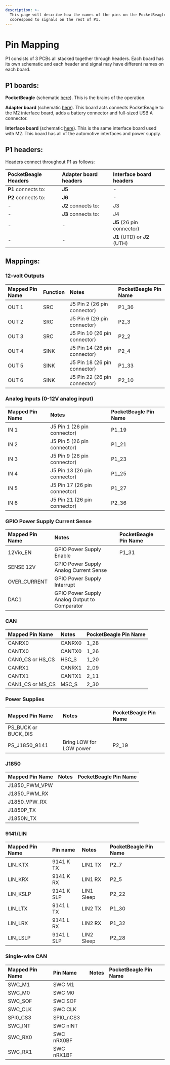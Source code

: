```yaml
---
description: >-
  This page will describe how the names of the pins on the PocketBeagle/OSD3358
  coorespond to signals on the rest of P1.
---
```


# Pin Mapping

P1 consists of 3 PCBs all stacked together through headers. Each board has its own schematic and each header and signal may have different names on each board.

## P1 boards:

**PocketBeagle** \(schematic [here](https://github.com/beagleboard/pocketbeagle/blob/master/PocketBeagle_sch.pdf)\). This is the brains of the operation. 

**Adapter board** \(schematic [here](https://github.com/macchina/p1-hardware/blob/master/SCH-01010%20R1%20SCHEM.PDF)\). This board acts connects PocketBeagle to the M2 interface board, adds a battery connector and full-sized USB A connector. 

**Interface board** \(schematic [here](https://github.com/macchina/m2-hardware/blob/master/M2/Interface%20Board%20Schematic.pdf)\). This is the same interface board used with M2. This board has all of the automotive interfaces and power supply. 

## P1 headers:

Headers connect throughout P1 as follows:

| PocketBeagle Headers | Adapter board headers | Interface board headers |
| :--- | :--- | :--- |
| **P1**    connects to: | **J5** | - |
| **P2**    connects to: | **J6** | - |
| - | **J2**    connects to: | J3 |
| - | **J3**    connects to: | J4 |
| - | - | **J5** \(26 pin connector\) |
| - | - | **J1** \(UTD\) or **J2** \(UTH\) |

## Mappings: 

### 12-volt Outputs

| Mapped Pin Name | Function | Notes | PocketBeagle Pin Name |
| :--- | :--- | :--- | :--- |
| OUT 1 | SRC | J5 Pin 2 \(26 pin connector\) | P1\_36 |
| OUT 2 | SRC | J5 Pin 6 \(26 pin connector\) | P2\_3 |
| OUT 3 | SRC | J5 Pin 10 \(26 pin connector\) | P2\_2 |
| OUT 4 | SINK | J5 Pin 14 \(26 pin connector\) | P2\_4 |
| OUT 5 | SINK | J5 Pin 18 \(26 pin connector\) | P1\_33 |
| OUT 6 | SINK | J5 Pin 22 \(26 pin connector\) | P2\_10 |

### Analog Inputs \(0-12V analog input\)

| Mapped Pin Name | Notes | PocketBeagle Pin Name |
| :--- | :--- | :--- |
| IN 1 | J5 Pin 1 \(26 pin connector\) | P1\_19 |
| IN 2 | J5 Pin 5 \(26 pin connector\) | P1\_21 |
| IN 3 | J5 Pin 9 \(26 pin connector\) | P1\_23 |
| IN 4 | J5 Pin 13 \(26 pin connector\) | P1\_25 |
| IN 5 | J5 Pin 17 \(26 pin connector\) | P1\_27 |
| IN 6 | J5 Pin 21 \(26 pin connector\) | P2\_36 |

### GPIO Power Supply Current Sense

| Mapped Pin Name | Notes | PocketBeagle Pin Name |
| :--- | :--- | :--- |
| 12Vio\_EN | GPIO Power Supply Enable | P1\_31 |
| SENSE 12V | GPIO Power Supply Analog Current Sense |  |
| OVER\_CURRENT | GPIO Power Supply Interrupt |  |
| DAC1 | GPIO Power Supply Analog Output to Comparator |  |

### CAN

| Mapped Pin Name | Notes | PocketBeagle Pin Name |
| :--- | :--- | :--- |
| CANRX0 | CANRX0 | 1\_28 |
| CANTX0 | CANTX0 | 1\_26 |
| CAN0\_CS or HS\_CS | HSC\_S | 1\_20 |
| CANRX1 | CANRX1 | 2\_09 |
| CANTX1 | CANTX1 | 2\_11 |
| CAN1\_CS or MS\_CS | MSC\_S | 2\_30 |

### Power Supplies

| Mapped Pin Name  | Notes | PocketBeagle Pin Name |
| :--- | :--- | :--- |
| PS\_BUCK or BUCK\_DIS |  |  |
| PS\_J1850\_9141 | Bring LOW for LOW power | P2\_19 |

### J1850

| Mapped Pin Name  | Notes | PocketBeagle Pin Name |
| :--- | :--- | :--- |
| J1850\_PWM\_VPW |  |  |
| J1850\_PWM\_RX |  |  |
| J1850\_VPW\_RX |  |  |
| J1850P\_TX |  |  |
| J1850N\_TX |  |  |

### 9141/LIN

| Mapped Pin Name | Pin name | Notes | PocketBeagle Pin Name |
| :--- | :--- | :--- | :--- |
| LIN\_KTX | 9141 K TX | LIN1 TX | P2\_7 |
| LIN\_KRX | 9141 K RX | LIN1 RX | P2\_5 |
| LIN\_KSLP | 9141 K SLP | LIN1 Sleep | P2\_22 |
| LIN\_LTX | 9141 L TX | LIN2 TX | P1\_30 |
| LIN\_LRX | 9141 L RX | LIN2 RX | P1\_32 |
| LIN\_LSLP | 9141 L SLP | LIN2 Sleep | P2\_28 |

### Single-wire CAN

| Mapped Pin Name | Pin Name | Notes | PocketBeagle Pin Name |
| :--- | :--- | :--- | :--- |
| SWC\_M1 | SWC M1 |  |  |
| SWC\_M0 | SWC M0 |  |  |
| SWC\_SOF | SWC SOF |  |  |
| SWC\_CLK | SWC CLK |  |  |
| SPI0\_CS3 | SPI0\_nCS3 |  |  |
| SWC\_INT | SWC nINT |  |  |
| SWC\_RX0 | SWC nRX0BF |  |  |
| SWC\_RX1 | SWC nRX1BF |  |  |

